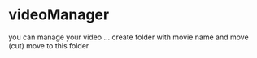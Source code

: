 # videoManager
you can manage your video ... create folder with movie name and move (cut) move to this folder
